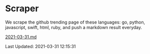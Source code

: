 # Scraper

We scrape the github trending page of these languages: go, python, javascript, swift, html, ruby, and push a markdown result everyday.

[2021-03-31.md](https://github.com/henson/Scraper/blob/master/2021-03-31.md)

Last Updated: 2021-03-31 12:15:31